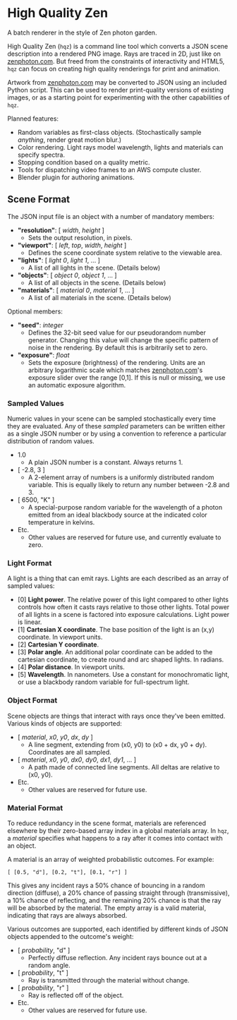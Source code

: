 High Quality Zen
================

A batch renderer in the style of Zen photon garden.

High Quality Zen (`hqz`) is a command line tool which converts a JSON scene description into a rendered PNG image. Rays are traced in 2D, just like on [zenphoton.com](http://zenphoton.com). But freed from the constraints of interactivity and HTML5, `hqz` can focus on creating high quality renderings for print and animation.

Artwork from [zenphoton.com](http://zenphoton.com) may be converted to JSON using an included Python script. This can be used to render print-quality versions of existing images, or as a starting point for experimenting with the other capabilities of `hqz`.

Planned features:

* Random variables as first-class objects. (Stochastically sample *anything*, render great motion blur.)
* Color rendering. Light rays model wavelength, lights and materials can specify spectra.
* Stopping condition based on a quality metric.
* Tools for dispatching video frames to an AWS compute cluster.
* Blender plugin for authoring animations.

Scene Format
------------

The JSON input file is an object with a number of mandatory members:

* **"resolution"**: [ *width*, *height* ]  
	* Sets the output resolution, in pixels.
* **"viewport"**: [ *left*, *top*, *width*, *height* ]
	* Defines the scene coordinate system relative to the viewable area.
* **"lights"**: [ *light 0*, *light 1*, … ]
	* A list of all lights in the scene. (Details below)
* **"objects"**: [ *object 0*, *object 1*, … ]
	* A list of all objects in the scene. (Details below)
* **"materials"**: [ *material 0*, *material 1*, … ]
	* A list of all materials in the scene. (Details below)

Optional members:

* **"seed"**: *integer*
	* Defines the 32-bit seed value for our pseudorandom number generator. Changing this value will change the specific pattern of noise in the rendering. By default this is arbitrarily set to zero.
* **"exposure"**: *float*
    * Sets the exposure (brightness) of the rendering. Units are an arbitrary logarithmic scale which matches [zenphoton.com](http://zenphoton.com)'s exposure slider over the range [0,1]. If this is null or missing, we use an automatic exposure algorithm.

### Sampled Values

Numeric values in your scene can be sampled stochastically every time they are evaluated. Any of these *sampled* parameters can be written either as a single JSON number or by using a convention to reference a particular distribution of random values.

* 1.0
	* A plain JSON number is a constant. Always returns 1.
* [ -2.8, 3 ]
	* A 2-element array of numbers is a uniformly distributed random variable. This is equally likely to return any number between -2.8 and 3.
* [ 6500, "K" ]
    * A special-purpose random variable for the wavelength of a photon emitted from an ideal blackbody source at the indicated color temperature in kelvins. 
* Etc.
	* Other values are reserved for future use, and currently evaluate to zero.	

### Light Format

A light is a thing that can emit rays. Lights are each described as an array of sampled values:

* [0] **Light power**. The relative power of this light compared to other lights controls how often it casts rays relative to those other lights. Total power of all lights in a scene is factored into exposure calculations. Light power is linear.
* [1] **Cartesian X coordinate**. The base position of the light is an (x,y) coordinate. In viewport units.
* [2] **Cartesian Y coordinate**.
* [3] **Polar angle**. An additional polar coordinate can be added to the cartesian coordinate, to create round and arc shaped lights. In radians.
* [4] **Polar distance**. In viewport units.
* [5] **Wavelength**. In nanometers. Use a constant for monochromatic light, or use a blackbody random variable for full-spectrum light.

### Object Format

Scene objects are things that interact with rays once they've been emitted. Various kinds of objects are supported:

* [ *material*, *x0*, *y0*, *dx*, *dy* ]
	* A line segment, extending from (x0, y0) to (x0 + dx, y0 + dy). Coordinates are all sampled.
* [ *material*, *x0*, *y0*, *dx0*, *dy0*, *dx1*, *dy1*, … ]
	* A path made of connected line segments. All deltas are relative to (x0, y0).
* Etc.
	* Other values are reserved for future use.

### Material Format

To reduce redundancy in the scene format, materials are referenced elsewhere by their zero-based array index in a global materials array. In `hqz`, a *material* specifies what happens to a ray after it comes into contact with an object.

A material is an array of weighted probabilistic outcomes. For example:

	[ [0.5, "d"], [0.2, "t"], [0.1, "r"] ]
	
This gives any incident rays a 50% chance of bouncing in a random direction (diffuse), a 20% chance of passing straight through (transmissive), a 10% chance of reflecting, and the remaining 20% chance is that the ray will be absorbed by the material. The empty array is a valid material, indicating that rays are always absorbed.

Various outcomes are supported, each identified by different kinds of JSON objects appended to the outcome's weight:

* [ *probability*, "d" ]
	* Perfectly diffuse reflection. Any incident rays bounce out at a random angle.
* [ *probability*, "t" ]
	* Ray is transmitted through the material without change.
* [ *probability*, "r" ]
	* Ray is reflected off of the object.
* Etc.
	* Other values are reserved for future use.
